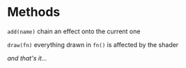# Methods

`add(name)` chain an effect onto the current one

`draw(fn)` everything drawn in `fn()` is affected by the shader


_and that's it..._